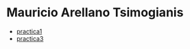 # Mauricio Arellano Tsimogianis

 - [practica1](./practica1.md)
 - [practica3](https://github.com/MATMaucio/Repositorio-Clase-3)
